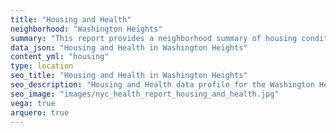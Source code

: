 ```yaml
---
title: "Housing and Health"
neighborhood: "Washington Heights"
summary: "This report provides a neighborhood summary of housing conditions and related health outcomes. It also describes population characteristics that can increase vulnerability to housing hazards."
data_json: "Housing and Health in Washington Heights"
content_yml: "housing"
type: location
seo_title: "Housing and Health in Washington Heights"
seo_description: "Housing and Health data profile for the Washington Heights neighborhood of NYC."
seo_image: "images/nyc_health_report_housing_and_health.jpg"
vega: true
arquero: true
---
```

